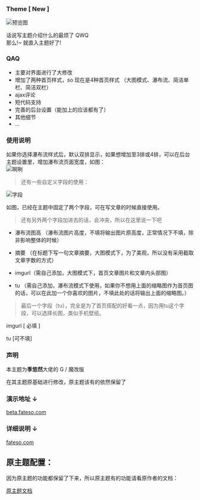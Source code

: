 ### Theme [ **New** ]

![预览图][1]

话说写主题介绍什么的最烦了 QWQ  
那么!~ 就直入主题好了!

### QAQ

- 主要对界面进行了大修改  
- 增加了两种首页样式，so 现在是4种首页样式
（大图模式、瀑布流、简洁单栏、简洁双栏）
- ajax评论
- 短代码支持
- 完善的后台设置（能加上的应该都有了）
- 其他细节
- ...


### 使用说明

如果你选择瀑布流样式后，默认双排显示，如果想增加至3排或4排，可以在后台主题设置里，增加瀑布流页面宽度，如图：  
![啊咧](https://cnm666.oss-cn-hongkong.aliyuncs.com/2019/09/04/5d6fac7806491.png)

> 还有一些自定义字段的使用：  

  ![字段][2]

如图，已经在主题中固定了两个字段，可在写文章的时候直接使用。
  
> 还有另外两个字段加进去的话，会冲突，所以在这里说一下吧  

- 瀑布流图高 （瀑布流图片高度，不填将输出图片原高度，正常情况下不填，除非影响整体的时候）

- 摘要 （在标题下写一句文章摘要，大图模式下，为了美观，所以没有采用截取文章字数的方式）

- imgurl（需自己添加，大图模式下，首页文章图片和文章内头部图）

- tu （需自己添加，瀑布流模式下使用，如果你不想用上面的缩略图作为首页图的话，可以在此加一个你喜欢的图片，不填此处的话将输出上面的缩略图。）

> 最后一个字段（tu），完全是为了首页搭配的好看一点，因为用tu这个字段，可以选择长图，类似手机壁纸。

imgurl [ 必填 ]

tu  [可不填]  

### 声明

本主题为**季悠然**大佬的 G / 魔改版

在其主题原基础进行修改，原主题该有的依然保留了

### 演示地址 ↓

[beta.fateso.com][3]

### 详细说明 ↓

[fateso.com][4]

  [1]: https://i.cnm.im/2019/09/04/5d6fc0381aae1.png
  [2]: https://cnm666.oss-cn-hongkong.aliyuncs.com/2019/09/04/5d6fad6805129.png
  [3]: http://beta.fateso.com/
  [4]: https://fateso.com/

## 原主题配置：

因为原主题的功能都保留了下来，所以原主题有的功能请看原作者的文档：

[原主题文档](http://g.imouto.tech)
